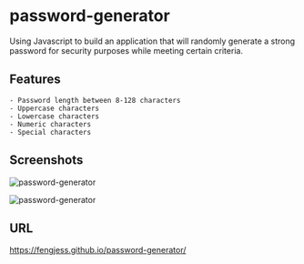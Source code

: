 # password-generator

Using Javascript to build an application that will randomly generate a strong password for security purposes while meeting certain criteria.

## Features

    - Password length between 8-128 characters
    - Uppercase characters
    - Lowercase characters
    - Numeric characters
    - Special characters

## Screenshots

![password-generator](https://user-images.githubusercontent.com/65512016/85939506-f023bd00-b8ca-11ea-853f-945a575e8afd.png)

![password-generator](https://user-images.githubusercontent.com/65512016/85939566-80620200-b8cb-11ea-90f5-c7982e7dc8d2.gif)


## URL

https://fengjess.github.io/password-generator/
